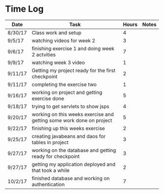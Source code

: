 # Time Log

| Date | Task | Hours | Notes|
|------|------|-------|------|
| 8/30/17| Class work and setup| 4 | |
| 9/5/17| watching videos for week 2 | 3 | |
| 9/6/17 | finishing exercise 1 and doing week 2 actvities  | 7  |   | 
| 9/9/17 | watching week 3 video  | 1  |   |
| 9/11/17 | Getting my project ready for the first checkpoint  | 2  |   |
| 9/11/17 | completing the exercise two  | 1  |   |
| 9/16/17 | working on project and getting exercise done  | 5  |   |
| 9/18/17 | trying to get servlets to show jsps  | 4  |   |
| 9/20/17 | working on this weeks exercise and getting some work done on project  | 5  |   |
| 9/22/17 | finishing up this weeks exercise  | 2  |   |
| 9/25/17 | creating javabeans and daos for tables in project  | 3  |   |
| 9/27/17 | working on the database and getting ready for checkpoint  | 3  |   |
| 9/27/17 | getting my application deployed and that took a while  | 2  |   |
| 10/2/17 | finished database and working on authentication  | 7  |   |


